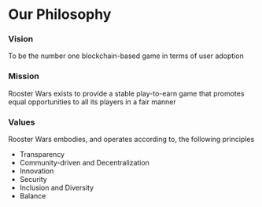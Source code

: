 # Our Philosophy

### Vision

To be the number one blockchain-based game in terms of user adoption

### Mission

Rooster Wars exists to provide a stable play-to-earn game that promotes equal opportunities to all its players in a fair manner

### Values

Rooster Wars embodies, and operates according to, the following principles

* Transparency
* Community-driven and Decentralization
* Innovation
* Security
* Inclusion and Diversity
* Balance
